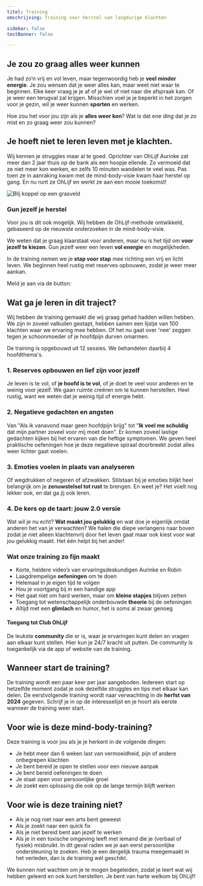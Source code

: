 ```yaml
---
titel: Training
omschrijving: Training voor herstel van langdurige klachten

sidebar: false
testBanner: false

---
```


<script>
  import Image from '$lib/components/Image.svelte'
  import TrainingForm from '$lib/components/TrainingForm.svelte'
</script>

## Je zou zo graag alles weer kunnen
Je had zo’n vrij en vol leven, maar tegenwoordig heb je **veel minder energie**. Je zou wensen dat je weer alles kan, maar weet niet waar te beginnen.
Elke keer vraag je je af of je wel of niet naar die afspraak kan. Of je weer een terugval zal krijgen.
Misschien voel je je beperkt in het zorgen voor je gezin, wil je weer kunnen **sporten** en werken.

Hoe zou het voor jou zijn als je **alles weer kon**? Wat is dat ene ding dat je zo mist en zo graag weer zou kunnen?

## Je hoeft niet te leren leven met je klachten.
Wij kennen je struggles maar al te goed. Oprichter van OhLijf Aurinke zat meer dan 2 jaar thuis op de bank als een hoopje ellende. Zo vermoeid dat ze niet meer kon werken, en zelfs 10 minuten wandelen te veel was. 
Pas toen ze in aanraking kwam met de mind-body-visie kwam haar herstel op gang. En nu runt ze OhLijf en werkt ze aan een mooie toekomst!

<Image class="image" name='pages/blij-grasveld' sizes={[400,800,1200]} base={800} alt='Blij koppel op een grasveld' />


### Gun jezelf je herstel
Voor jou is dit ook mogelijk. Wij hebben de OhLijf-methode ontwikkeld, gebaseerd op de nieuwste onderzoeken in de mind-body-visie.

We weten dat je graag klaarstaat voor anderen, maar nu is het tijd om **voor jezelf te kiezen**. Gun jezelf weer een leven **vol energie** en mogelijkheden.

In de training nemen we je **stap voor stap** mee richting een vrij en licht leven. We beginnen heel rustig met reserves opbouwen, zodat je weer meer aankan.

Meld je aan via de button:

<!-- <a href='https://ohlijf.systeme.io/inschrijving-juli-2024' target='_blank' class='cta' style='justify-self: center; margin-block: 2rem;'>
  Ik herstel lekker wel!
</a> -->

<TrainingForm id=trainingform1 />

## Wat ga je leren in dit traject?
Wij hebben de training gemaakt die wij graag gehad hadden willen hebben. We zijn in zoveel valkuilen gestapt, hebben samen een lijstje van 100 klachten waar we ervaring mee hebben. Of het nu gaat over 'nee' zeggen tegen je schoonmoeder of je hoofdpijn durven omarmen. 

De training is opgebouwd uit 12 sessies. We behandelen daarbij 4 hoofdthema's.

### 1. Reserves opbouwen en lief zijn voor jezelf
Je leven is te vol, of **je hoofd is te vol**, of je doet te veel voor anderen en te weinig voor jezelf. We gaan ruimte creëren om te kunnen herstellen. Heel rustig, want we weten dat je weinig tijd of energie hebt.

### 2. Negatieve gedachten en angsten
Van "Als ik vanavond maar geen hoofdpijn krijg" tot "**Ik voel me schuldig** dat mijn partner zoveel voor mij moet doen". Er komen zoveel lastige gedachten kijken bij het ervaren van die heftige symptomen. We geven heel praktische oefeningen hoe je deze negatieve spiraal doorbreekt zodat alles weer lichter gaat voelen.

### 3. Emoties voelen in plaats van analyseren
Of wegdrukken of negeren of afzwakken. Stilstaan bij je emoties blijkt heel belangrijk om je **zenuwstelsel tot rust** te brengen. En weet je? Het voelt nog lekker ook, en dat ga jij ook leren.

### 4. De kers op de taart: jouw 2.0 versie
Wat wil je nu echt? **Wat maakt jou gelukkig** en wat doe je eigenlijk omdat anderen het van je verwachten? We halen die diepe verlangens naar boven zodat je niet alleen klachtenvrij door het leven gaat maar ook kiest voor wat jou gelukkig maakt. Het één helpt bij het ander!

### Wat onze training zo fijn maakt
- Korte, heldere video’s van ervaringsdeskundigen Aurinke en Robin
- Laagdrempelige **oefeningen** om te doen
- Helemaal in je eigen tijd te volgen
- Hou je voortgang bij in een handige app
- Het gaat niet om hard werken, maar om **kleine stapjes** blijven zetten
- Toegang tot wetenschappelijk onderbouwde **theorie** bij de oefeningen
- Altijd met een **glimlach** en humor, het is soms al zwaar genoeg

#### Toegang tot Club OhLijf 
De leukste **community** die er is, waar je ervaringen kunt delen en vragen aan elkaar kunt stellen. Hier kun je 24/7 kracht uit putten. De community is toegankelijk via de app of website van de training.

## Wanneer start de training?
De training wordt een paar keer per jaar aangeboden. Iedereen start op hetzelfde moment zodat je ook dezelfde struggles en tips met elkaar kan delen. De eerstvolgende training wordt naar verwachting in de **herfst van 2024** gegeven. Schrijf je in op de interesselijst en je hoort als eerste wanneer de training weer start.

<!-- <a href='https://ohlijf.systeme.io/inschrijving-juli-2024' target='_blank' class='cta' style='justify-self: center; margin-block: 2rem;'>
  Ik herstel lekker wel!
</a> -->

<TrainingForm id=trainingform1 />

## Voor wie is deze mind-body-training?
Deze training is voor jou als je je herkent in de volgende dingen:
- Je hebt meer dan 6 weken last van vermoeidheid, pijn of andere onbegrepen klachten
- Je bent bereid je open te stellen voor een nieuwe aanpak
- Je bent bereid oefeningen te doen
- Je staat open voor persoonlijke groei
- Je zoekt een oplossing die ook op de lange termijn blijft werken

## Voor wie is deze training niet?
- Als je nog niet naar een arts bent geweest
- Als je zoekt naar een quick fix
- Als je niet bereid bent aan jezelf te werken
- Als je in een toxische omgeving leeft met iemand die je (verbaal of fysiek) misbruikt. In dit geval raden we je aan eerst persoonlijke ondersteuning te zoeken. Heb je een dergelijk trauma meegemaakt in het verleden, dan is de training wél geschikt. 

We kunnen niet wachten om je te mogen begeleiden, zodat je leert wat wij hebben geleerd en ook kunt herstellen.
Je bent van harte welkom bij OhLijf!


<TrainingForm id=trainingform1 />